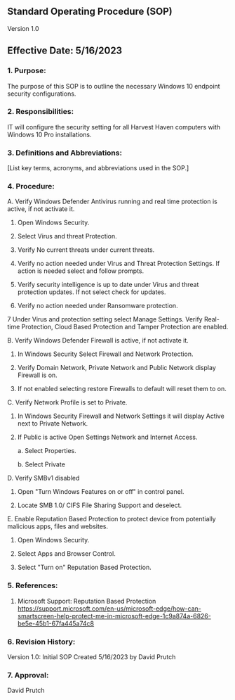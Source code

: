 ## Standard Operating Procedure (SOP)

Version 1.0

## Effective Date: 5/16/2023

### 1. Purpose:

   The purpose of this SOP is to outline the necessary Windows 10 endpoint security configurations.

### 2. Responsibilities:

   IT will configure the security setting for all Harvest Haven computers with Windows 10 Pro installations.

### 3. Definitions and Abbreviations:

   [List key terms, acronyms, and abbreviations used in the SOP.]
### 4. Procedure:

A. Verify Windows Defender Antivirus running and real time protection is active, if not activate it.

   1. Open Windows Security.

   2. Select Virus and threat Protection.

   3. Verify No current threats under current threats.

   4. Verify no action needed under Virus and Threat Protection Settings. If action is needed select and follow prompts.

   5. Verify security intelligence is up to date under Virus and threat protection updates. If not select check for updates.

   6. Verify no action needed under Ransomware protection.

   7 Under Virus and protection setting select Manage Settings. Verify Real-time Protection, Cloud Based Protection and Tamper Protection are enabled.

B. Verify Windows Defender Firewall is active, if not activate it.

   1. In Windows Security Select Firewall and Network Protection.

   2. Verify Domain Network, Private Network and Public Network display Firewall is on. 

   3. If not enabled selecting restore Firewalls to default will reset them to on.

C. Verify Network Profile is set to Private.

   1. In Windows Security Firewall and Network Settings it will display Active next to Private Network.

   2. If Public is active Open Settings Network and Internet Access.

      a. Select Properties.

      b. Select Private

D. Verify SMBv1 disabled

   1. Open "Turn Windows Features on or off" in control panel.

   2. Locate SMB 1.0/ CIFS File Sharing Support and deselect.

E. Enable Reputation Based Protection to protect device from potentially malicious apps, files and websites.

   1. Open Windows Security.

   2. Select Apps and Browser Control.

   3. Select "Turn on" Reputation Based Protection.

### 5. References:

   1. Microsoft Support: Reputation Based Protection 
   https://support.microsoft.com/en-us/microsoft-edge/how-can-smartscreen-help-protect-me-in-microsoft-edge-1c9a874a-6826-be5e-45b1-67fa445a74c8

### 6. Revision History:

   Version 1.0: Initial SOP Created 5/16/2023 by David Prutch

### 7. Approval:

   David Prutch